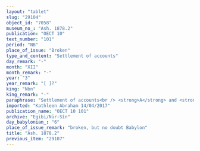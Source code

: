 ```yaml
---
layout: "tablet"
slug: "29104"
object_id: "7058"
museum_no_: "Ash. 1878.2"
publication: "OECT 10"
text_number: "101"
period: "NB"
place_of_issue: "Broken"
type_and_content: "Settlement of accounts"
day_remark: "-"
month: "XII"
month_remark: "-"
year: "3"
year_remark: "[ ]?"
king: "Nbn"
king_remark: "-"
paraphrase: "Settlement of accounts<br /> <strong>A</strong> and <strong>B</strong> have settled their accounts (<em>epu&scaron; nikkassi qat&ucirc;</em>) for interest (<em>hubullu</em>) and house rent (<em>idi bīti</em>) for the entire previous year till the 1<sup>st</sup> of Nisan (I) of Nabonidus&rsquo; 4<sup>th </sup>regnal year. Since the beginning of the year, the house has been at <strong>B</strong>&rsquo;s and <strong>C</strong>&rsquo;s disposal. Part of the house rent (<em>idū</em>) from (?) the 1<sup>st</sup> of Nisan (onwards) hase been received (<em>mahāru</em>) from <strong>B</strong> and <strong>C</strong>. Names of witnesses and the scribe.<br /> &nbsp;<br /> <strong>A</strong> = Nab&ucirc;-ahhē-iddin/&Scaron;ulāya//Egibi; <strong>B</strong> = Sūqāya/Kalbāya//Bābūtu; <strong>C</strong> = Bēl-aplu-iddin"
imported: "Kathleen Abraham 14/04/2017"
publication_name: "OECT 10 101"
archive: "Egibi/Nūr-Sîn"
day_babylonian_: "6"
place_of_issue_remark: "broken, but no doubt Babylon"
title: "Ash. 1878.2"
previous_item: "29107"
---
```

